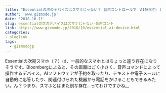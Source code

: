 ```yaml
---
title: "Essentialの次のデバイスはスマホじゃない？ 音声コントロールで「AI特化型」との噂"
author: 'www.gizmodo.jp'
date: '2018-10-11'
slug: essentialの次のデバイスはスマホじゃない-音声コント
link: https://www.gizmodo.jp/2018/10/essential-ai-device.html
categories:
- bloglink
tags:
  - gizmodojp
---
```


Essentialの次期スマホ（？）は、一般的なスマホとはちょっと違う存在になりそうです。Bloombergによると、その画面はごく小さく、音声コマンドによって操作するデバイス。AIソフトウェアが予約を取ったり、テキストや電子メールに自動的に応答したり、関連付けられた機器から電話をかけることもできるみたい。ん？つまり、スマホとはまた別な存在…ってわけですかね[... <i class="fas fa-external-link-alt"></i>](https://www.gizmodo.jp/2018/10/essential-ai-device.html)

